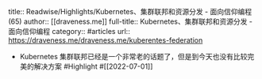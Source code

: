 title:: Readwise/Highlights/Kubernetes、集群联邦和资源分发 - 面向信仰编程 (65)
author:: [[draveness.me]]
full-title:: Kubernetes、集群联邦和资源分发 - 面向信仰编程
category:: #articles
url:: https://draveness.me/draveness.me/kuberentes-federation

- Kubernetes 集群联邦已经是一个非常老的话题了，但是到今天也没有比较完美的解决方案 #Highlight #[[2022-07-01]]